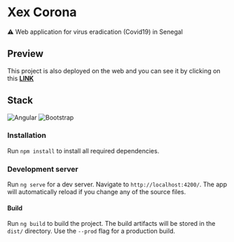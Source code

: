 # Xex Corona

⚠ Web application for virus eradication (Covid19) in Senegal

## Preview

This project is also deployed on the web and you can see it by clicking on this **[LINK](https://xexcorona.com/)**

## Stack

![Angular](https://img.shields.io/badge/Angular-11.1-red)
![Bootstrap](https://img.shields.io/badge/Bootstrap-3.3.7-blue)

### Installation

Run `npm install` to install all required dependencies.

### Development server

Run `ng serve` for a dev server. Navigate to `http://localhost:4200/`. The app will automatically reload if you change any of the source files.

#### Build

Run `ng build` to build the project. The build artifacts will be stored in the `dist/` directory. Use the `--prod` flag for a production build.
